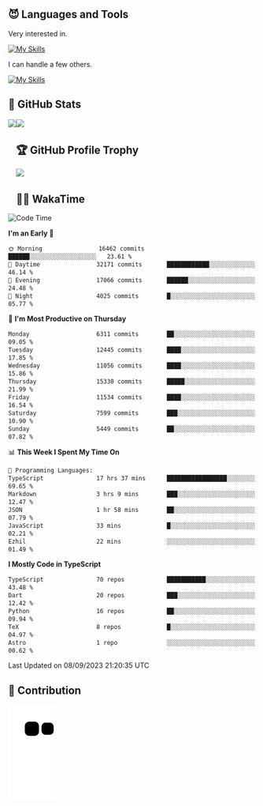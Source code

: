 <!-- # Hi there <img width="35" src="https://user-images.githubusercontent.com/50891407/148686885-0fefeb76-4cf6-473a-9e3e-889ce5513450.gif" /> I'm Yuta Ohira -->

<!-- ![alesion30](https://github.com/Alesion30/Alesion30/assets/50891407/5814fd76-9743-4cf8-89ff-b2be2fd49fb6) -->


<!--
[![Likes](https://badgen.org/img/zenn/alesion/likes?style=for-the-badge)](https://zenn.dev/alesion)
[![Followers](https://badgen.org/img/zenn/alesion/followers?style=for-the-badge)](https://zenn.dev/alesion)
[![Articles](https://badgen.org/img/zenn/alesion/articles?style=for-the-badge)](https://zenn.dev/alesion)
[![Books](https://badgen.org/img/zenn/alesion/books?style=for-the-badge)](https://zenn.dev/alesion?tab=books)
[![Scraps](https://badgen.org/img/zenn/alesion/scraps?style=for-the-badge)](https://zenn.dev/alesion?tab=scraps)

[![Contributions](https://badgen.org/img/qiita/alesion30/contributions?style=for-the-badge)](https://qiita.com/alesion30)
[![Followers](https://badgen.org/img/qiita/alesion30/followers?style=for-the-badge)](https://qiita.com/alesion30)
[![Articles](https://badgen.org/img/qiita/alesion30/articles?style=for-the-badge)](https://qiita.com/alesion30)
-->

<!-- <p align="left"> -->
  <!-- GitHub -->
<!--   <a href="https://github.com/alesion30/alesion30/">
    <img src="https://komarev.com/ghpvc/?username=alesion30" alt="alesion30" />
  </a>
  <a href="https://github.com/alesion30">
    <img height="20" src="https://img.shields.io/github/followers/alesion30?label=follow&logo=github&style=flat" />
  </a> -->
  <!-- Zenn -->
<!--   <a href="https://zenn.dev/alesion">
    <img src="https://zenn.badge.nikaera.com/s/alesion/likes?style=flat" alt="alesion likes" />
  </a>
  <a href="https://zenn.dev/alesion/articles">
    <img src="https://zenn.badge.nikaera.com/s/alesion/articles?style=flat" alt="alesion articles" />
  </a>
  <a href="https://zenn.dev/alesion/followers">
    <img src="https://zenn.badge.nikaera.com/s/alesion/followers?style=flat" alt="alesion followers" />
  </a>
  <a href="https://zenn.dev/alesion/books">
    <img src="https://zenn.badge.nikaera.com/s/alesion/books?style=flat" alt="alesion books" />
  </a>
  <a href="https://zenn.dev/alesion/scraps">
    <img src="https://zenn.badge.nikaera.com/s/alesion/scraps?style=flat" alt="alesion scraps" />
  </a> -->
  <!-- qiita -->
<!--   <a href="http://qiita.com/Alesion30">
    <img height="20" src="https://qiita-badge.apiapi.app/s/Alesion30/posts.svg" />
  </a>
    <img height="20" src="https://qiita-badge.apiapi.app/s/Alesion30/contributions.svg" />
  </a> -->
<!-- </p> -->

## 😈 Languages and Tools

Very interested in.

[![My Skills](https://skillicons.dev/icons?i=react,nextjs,typescript,flutter,firebase)](https://skillicons.dev)

I can handle a few others.

[![My Skills](https://skillicons.dev/icons?i=javascript,vue,nuxt,redux,electron,express,nodejs,deno,dart,python,flask,php,laravel,wordpress,go,rust,html,css,sass,tailwind,bootstrap,webpack,supabase,aws,dynamodb,mysql,figma,xd,vscode,latex)](https://skillicons.dev)

## 💎 GitHub Stats

<div>
  <img height="170" align="left" src="https://github-readme-stats.vercel.app/api?username=Alesion30&count_private=true&show_icons=true&title_color=81A1C1&text_color=ECEFF4&bg_color=2E3440&icon_color=D8DEE9&border_radius=10" />
  <img height="170" src="https://github-readme-stats.vercel.app/api/top-langs/?username=Alesion30&langs_count=8&layout=compact&title_color=81A1C1&text_color=ECEFF4&bg_color=2E3440&icon_color=D8DEE9&border_radius=10" />
</div>


## 🏆 GitHub Profile Trophy

<img width="800" src="https://github-profile-trophy.vercel.app/?username=Alesion30&theme=nord&no-frame=true"/>


## 🧑‍💻 WakaTime

<!--START_SECTION:waka-->
![Code Time](http://img.shields.io/badge/Code%20Time-2%2C483%20hrs%2035%20mins-blue)

**I'm an Early 🐤** 

```text
🌞 Morning                16462 commits       ██████░░░░░░░░░░░░░░░░░░░   23.61 % 
🌆 Daytime                32171 commits       ████████████░░░░░░░░░░░░░   46.14 % 
🌃 Evening                17066 commits       ██████░░░░░░░░░░░░░░░░░░░   24.48 % 
🌙 Night                  4025 commits        █░░░░░░░░░░░░░░░░░░░░░░░░   05.77 % 
```
📅 **I'm Most Productive on Thursday** 

```text
Monday                   6311 commits        ██░░░░░░░░░░░░░░░░░░░░░░░   09.05 % 
Tuesday                  12445 commits       ████░░░░░░░░░░░░░░░░░░░░░   17.85 % 
Wednesday                11056 commits       ████░░░░░░░░░░░░░░░░░░░░░   15.86 % 
Thursday                 15330 commits       █████░░░░░░░░░░░░░░░░░░░░   21.99 % 
Friday                   11534 commits       ████░░░░░░░░░░░░░░░░░░░░░   16.54 % 
Saturday                 7599 commits        ███░░░░░░░░░░░░░░░░░░░░░░   10.90 % 
Sunday                   5449 commits        ██░░░░░░░░░░░░░░░░░░░░░░░   07.82 % 
```


📊 **This Week I Spent My Time On** 

```text
💬 Programming Languages: 
TypeScript               17 hrs 37 mins      █████████████████░░░░░░░░   69.65 % 
Markdown                 3 hrs 9 mins        ███░░░░░░░░░░░░░░░░░░░░░░   12.47 % 
JSON                     1 hr 58 mins        ██░░░░░░░░░░░░░░░░░░░░░░░   07.79 % 
JavaScript               33 mins             █░░░░░░░░░░░░░░░░░░░░░░░░   02.21 % 
Ezhil                    22 mins             ░░░░░░░░░░░░░░░░░░░░░░░░░   01.49 % 
```

**I Mostly Code in TypeScript** 

```text
TypeScript               70 repos            ███████████░░░░░░░░░░░░░░   43.48 % 
Dart                     20 repos            ███░░░░░░░░░░░░░░░░░░░░░░   12.42 % 
Python                   16 repos            ██░░░░░░░░░░░░░░░░░░░░░░░   09.94 % 
TeX                      8 repos             █░░░░░░░░░░░░░░░░░░░░░░░░   04.97 % 
Astro                    1 repo              ░░░░░░░░░░░░░░░░░░░░░░░░░   00.62 % 
```




 Last Updated on 08/09/2023 21:20:35 UTC
<!--END_SECTION:waka-->


## 🐍 Contribution

<img src="https://github.com/Alesion30/Alesion30/blob/output/github-contribution-grid-snake.svg" alt="GitHub Snake dark" />

